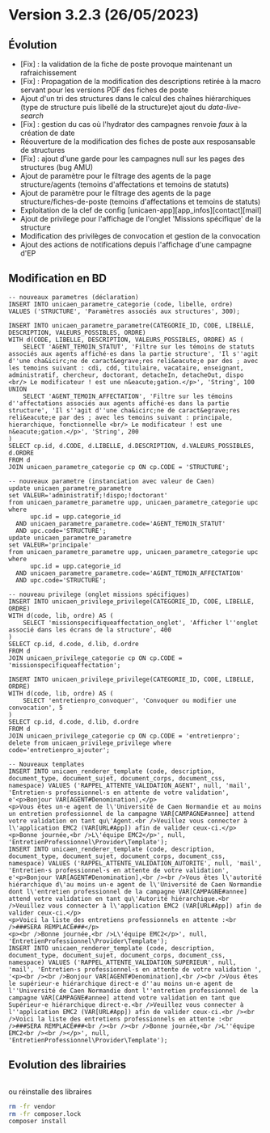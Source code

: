 Version 3.2.3 (26/05/2023)
====

Évolution
---

- [Fix] : la validation de la fiche de poste provoque maintenant un rafraichissement
- [Fix] : Propagation de la modification des descriptions retirée à la macro servant pour les versions PDF des fiches de poste
- Ajout d'un tri des structures dans le calcul des chaînes hiérarchiques (type de structure puis libellé de la structure)et ajout du *data-live-search*
- [Fix] : gestion du cas où l'hydrator des campagnes renvoie *faux* à la création de date
- Réouverture de la modification des fiches de poste aux resposansable de structures
- [Fix] : ajout d'une garde pour les campagnes null sur les pages des structures (bug AMU)
- Ajout de paramètre pour le filtrage des agents de la page structure/agents (temoins d'affectations et temoins de statuts)
- Ajout de paramètre pour le filtrage des agents de la page structure/fiches-de-poste (temoins d'affectations et temoins de statuts)
- Exploitation de la clef de config [unicaen-app][app_infos][contact][mail] 
- Ajout de privilege pour l'affichage de l'onglet 'Missions spécifique' de la structure
- Modification des privilèges de convocation et gestion de la convocation
- Ajout des actions de notifications depuis l'affichage d'une campagne d'EP

Modification en BD
---

```postgresql
-- nouveaux parametres (déclaration)
INSERT INTO unicaen_parametre_categorie (code, libelle, ordre) 
VALUES ('STRUCTURE', 'Paramètres associés aux structures', 300);

INSERT INTO unicaen_parametre_parametre(CATEGORIE_ID, CODE, LIBELLE, DESCRIPTION, VALEURS_POSSIBLES, ORDRE)
WITH d(CODE, LIBELLE, DESCRIPTION, VALEURS_POSSIBLES, ORDRE) AS (
    SELECT 'AGENT_TEMOIN_STATUT', 'Filtre sur les témoins de statuts associés aux agents affiché·es dans la partie structure', 'Il s''agit d''une cha&icirc;ne de caract&egrave;res reli&eacute;e par des ; avec les temoins suivant : cdi, cdd, titulaire, vacataire, enseignant, administratif, chercheur, doctorant, detacheIn, detacheOut, dispo <br/> Le modificateur ! est une n&eacute;gation.</p>', 'String', 100 UNION
    SELECT 'AGENT_TEMOIN_AFFECTATION', 'Filtre sur les témoins d''affectations associés aux agents affiché·es dans la partie structure', 'Il s''agit d''une cha&icirc;ne de caract&egrave;res reli&eacute;e par des ; avec les temoins suivant : principale, hierarchique, fonctionnelle <br/> Le modificateur ! est une n&eacute;gation.</p>', 'String', 200
)
SELECT cp.id, d.CODE, d.LIBELLE, d.DESCRIPTION, d.VALEURS_POSSIBLES, d.ORDRE
FROM d
JOIN unicaen_parametre_categorie cp ON cp.CODE = 'STRUCTURE';

-- nouveaux parametre (instanciation avec valeur de Caen)
update unicaen_parametre_parametre
set VALEUR='administratif;!dispo;!doctorant'
from unicaen_parametre_parametre upp, unicaen_parametre_categorie upc
where
      upc.id = upp.categorie_id
  AND unicaen_parametre_parametre.code='AGENT_TEMOIN_STATUT'
  AND upc.code='STRUCTURE';
update unicaen_parametre_parametre
set VALEUR='principale'
from unicaen_parametre_parametre upp, unicaen_parametre_categorie upc
where
      upc.id = upp.categorie_id
  AND unicaen_parametre_parametre.code='AGENT_TEMOIN_AFFECTATION'
  AND upc.code='STRUCTURE';

-- nouveau privilege (onglet missions spécifiques)
INSERT INTO unicaen_privilege_privilege(CATEGORIE_ID, CODE, LIBELLE, ORDRE)
WITH d(code, lib, ordre) AS (
    SELECT 'missionspecifiqueaffectation_onglet', 'Afficher l''onglet associé dans les écrans de la structure', 400
)
SELECT cp.id, d.code, d.lib, d.ordre
FROM d
JOIN unicaen_privilege_categorie cp ON cp.CODE = 'missionspecifiqueaffectation';

INSERT INTO unicaen_privilege_privilege(CATEGORIE_ID, CODE, LIBELLE, ORDRE)
WITH d(code, lib, ordre) AS (
    SELECT 'entretienpro_convoquer', 'Convoquer ou modifier une convocation', 5
)
SELECT cp.id, d.code, d.lib, d.ordre
FROM d
JOIN unicaen_privilege_categorie cp ON cp.CODE = 'entretienpro';
delete from unicaen_privilege_privilege where code='entretienpro_ajouter';

-- Nouveaux templates
INSERT INTO unicaen_renderer_template (code, description, document_type, document_sujet, document_corps, document_css, namespace) VALUES ('RAPPEL_ATTENTE_VALIDATION_AGENT', null, 'mail', 'Entretien·s professionnel·s en attente de votre validation', e'<p>Bonjour VAR[AGENT#Denomination],</p>
<p>Vous êtes un·e agent de l\'Université de Caen Normandie et au moins un entretien professionnel de la campagne VAR[CAMPAGNE#annee] attend votre validation en tant qu\'Agent.<br />Veuillez vous connecter à l\'application EMC2 (VAR[URL#App]) afin de valider ceux-ci.</p>
<p>Bonne journée,<br />L\'équipe EMC2</p>', null, 'EntretienProfessionnel\Provider\Template');
INSERT INTO unicaen_renderer_template (code, description, document_type, document_sujet, document_corps, document_css, namespace) VALUES ('RAPPEL_ATTENTE_VALIDATION_AUTORITE', null, 'mail', 'Entretien·s professionnel·s en attente de votre validation', e'<p>Bonjour VAR[AGENT#Denomination],<br /><br />Vous êtes l\'autorité hiérarchique d\'au moins un·e agent de l\'Université de Caen Normandie dont l\'entretien professionnel de la campagne VAR[CAMPAGNE#annee] attend votre validation en tant qu\'Autorité hiérarchique.<br />Veuillez vous connecter à l\'application EMC2 (VAR[URL#App]) afin de valider ceux-ci.</p>
<p>Voici la liste des entretiens professionnels en attente :<br />###SERA REMPLACÉ###</p>
<p><br />Bonne journée,<br />L\'équipe EMC2</p>', null, 'EntretienProfessionnel\Provider\Template');
INSERT INTO unicaen_renderer_template (code, description, document_type, document_sujet, document_corps, document_css, namespace) VALUES ('RAPPEL_ATTENTE_VALIDATION_SUPERIEUR', null, 'mail', 'Entretien·s professionnel·s en attente de votre validation ', '<p><br /><br />Bonjour VAR[AGENT#Denomination],<br /><br />Vous êtes le supérieur·e hiérarchique direct·e d''au moins un·e agent de l''Université de Caen Normandie dont l''entretien professionnel de la campagne VAR[CAMPAGNE#annee] attend votre validation en tant que Supérieur·e hiérarchique direct·e.<br />Veuillez vous connecter à l''application EMC2 (VAR[URL#App]) afin de valider ceux-ci.<br /><br />Voici la liste des entretiens professionnels en attente :<br />###SERA REMPLACÉ###<br /><br /><br />Bonne journée,<br />L''équipe EMC2<br /><br /></p>', null, 'EntretienProfessionnel\Provider\Template');

```

Evolution des librairies 
---

```bash
```

ou réinstalle des libraires 
```bash
rm -fr vendor
rm -fr composer.lock
composer install
```
